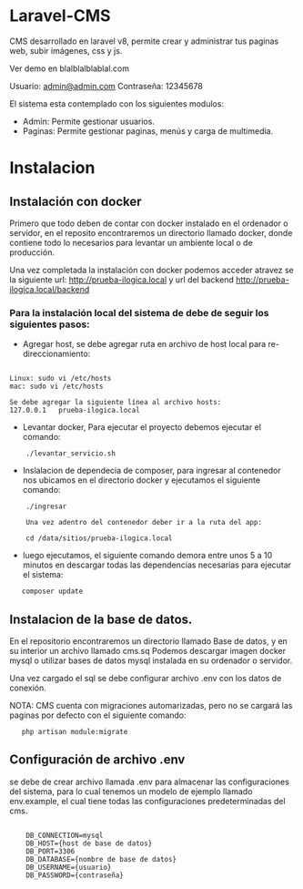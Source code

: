 # Laravel-CMS

CMS desarrollado en laravel v8, permite crear y administrar tus paginas web, subir imágenes, css y js.  

Ver demo en blalblalblablal.com

Usuario: admin@admin.com
Contraseña: 12345678

El sistema esta contemplado con los siguientes modulos:
- Admin: Permite gestionar usuarios.
- Paginas: Permite gestionar paginas, menús  y carga de multimedia.

# Instalacion

## Instalación con docker
Primero que todo deben de contar con docker instalado en el ordenador o servidor, en el reposito encontraremos un directorio llamado docker, donde contiene todo lo necesarios para levantar un ambiente local o de producción.

Una vez completada la instalación con docker podemos acceder atravez se la siguiente url: http://prueba-ilogica.local y url del backend  http://prueba-ilogica.local/backend

### Para la instalación local del sistema de debe de seguir los siguientes pasos:
- Agregar host, se debe agregar ruta en archivo de host local para re-direccionamiento:

```

Linux: sudo vi /etc/hosts
mac: sudo vi /etc/hosts

Se debe agregar la siguiente línea al archivo hosts:
127.0.0.1	prueba-ilogica.local

```

- Levantar docker, Para ejecutar el proyecto debemos ejecutar el comando:

```
    ./levantar_servicio.sh
```
- Inslalacion de dependecia de composer, para ingresar al contenedor nos ubicamos en el directorio docker y ejecutamos el siguiente comando:

```
    ./ingresar

    Una vez adentro del contenedor deber ir a la ruta del app:

    cd /data/sitios/prueba-ilogica.local

```
- luego ejecutamos, el siguiente comando demora entre unos 5 a 10 minutos en descargar todas las dependencias necesarias para ejecutar el sistema:

```
   composer update
```
## Instalacion de la base de datos.

En el repositorio encontraremos un directorio llamado Base de datos, y en su interior un archivo llamado cms.sq
Podemos descargar imagen docker mysql o utilizar bases de datos mysql instalada en su ordenador o servidor.

Una vez cargado el sql se debe configurar archivo .env con los datos de conexión.

NOTA: CMS cuenta con migraciones automarizadas, pero no se cargará las paginas por defecto con el siguiente comando:


```
   php artisan module:migrate
```

## Configuración de archivo .env 

se debe de crear archivo llamada .env para almacenar las configuraciones del sistema, para lo cual tenemos un modelo de ejemplo llamado env.example, el cual tiene todas las configuraciones predeterminadas del cms.

```
	
    DB_CONNECTION=mysql
    DB_HOST={host de base de datos}
    DB_PORT=3306
    DB_DATABASE={nombre de base de datos}
    DB_USERNAME={usuario}
    DB_PASSWORD={contraseña}

```	
